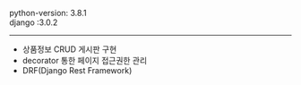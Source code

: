 python-version: 3.8.1 <br>
django :3.0.2
* * *

* 상품정보 CRUD 게시판 구현
* decorator 통한 페이지 접근권한 관리
* DRF(Django Rest Framework)
